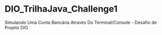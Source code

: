 # DIO_TrilhaJava_Challenge1
Simulando Uma Conta Bancária Através Do Terminal/Console - Desafio de Projeto DIO
